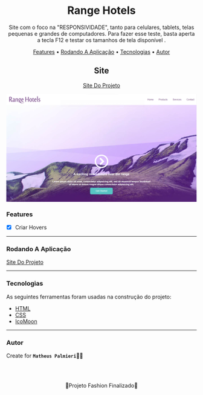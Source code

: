 <!-- Título -->

<h1 align="center">Range Hotels</h1>

<!-- Descrição -->

<p align="center">Site com o foco na "RESPONSIVIDADE", tanto para celulares, tablets, telas pequenas e grandes de computadores. Para fazer esse teste, basta aperta a tecla F12 e testar os tamanhos de tela disponível .</p>

<!-- Súmario -->

<p align="center">
 <a href="#features">Features</a> •
 <a href="#rodando-a-aplicação">Rodando A Aplicação</a> •
 <a href="#tecnologias">Tecnologias</a> •
 <a href="#autor">Autor</a>
</p>

<!-- Site -->

<h2 align="center">Site</h2>

<p align="center">
 <a href="https://rangehotels-matheuspalmieri.netlify.app//">Site Do Projeto</a>
</p>

<img src="images/imagem.png" width="1366px" align="center">

<!-- Atualizações -->

### Features

- [x] Criar Hovers

---

### Rodando A Aplicação

<a href="https://rangehotels-matheuspalmieri.netlify.app//">Site Do Projeto</a>

---

### Tecnologias

As seguintes ferramentas foram usadas na construção do projeto:

- [HTML](https://html.com/)
- [CSS](https://html.com/css/)
- [IcoMoon](https://icomoon.io/)

---

### Autor

Create for <b>`Matheus Palmieri`</b>👨‍💻

<br>
<br>

<p align="center">🎉Projeto Fashion Finalizado🚀</p>

